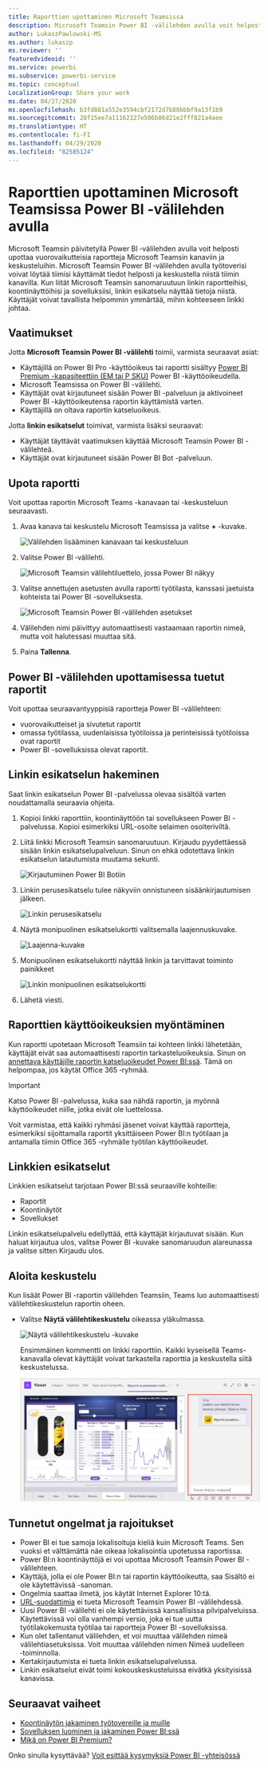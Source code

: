 ```yaml
---
title: Raporttien upottaminen Microsoft Teamsissa
description: Microsoft Teamsin Power BI ‑välilehden avulla voit helposti upottaa vuorovaikutteisia raportteja kanaviin ja keskusteluihin.
author: LukaszPawlowski-MS
ms.author: lukaszp
ms.reviewer: ''
featuredvideoid: ''
ms.service: powerbi
ms.subservice: powerbi-service
ms.topic: conceptual
LocalizationGroup: Share your work
ms.date: 04/27/2020
ms.openlocfilehash: b3fd881a552e3594cbf2172d7b88bbbf9a13f1b9
ms.sourcegitcommit: 20f15ee7a11162127e506b86d21e2fff821a4aee
ms.translationtype: HT
ms.contentlocale: fi-FI
ms.lasthandoff: 04/29/2020
ms.locfileid: "82585124"
---
```

# <a name="embed-reports-in-microsoft-teams-with-the-power-bi-tab"></a>Raporttien upottaminen Microsoft Teamsissa Power BI -välilehden avulla

Microsoft Teamsin päivitetyllä Power BI ‑välilehden avulla voit helposti upottaa vuorovaikutteisia raportteja Microsoft Teamsin kanaviin ja keskusteluihin. Microsoft Teamsin Power BI ‑välilehden avulla työtoverisi voivat löytää tiimisi käyttämät tiedot helposti ja keskustella niistä tiimin kanavilla.  Kun liität Microsoft Teamsin sanomaruutuun linkin raportteihisi, koontinäyttöihisi ja sovelluksiisi, linkin esikatselu näyttää tietoja niistä. Käyttäjät voivat tavallista helpommin ymmärtää, mihin kohteeseen linkki johtaa.

## <a name="requirements"></a>Vaatimukset

Jotta **Microsoft Teamsin Power BI -välilehti** toimii, varmista seuraavat asiat:

- Käyttäjillä on Power BI Pro -käyttöoikeus tai raportti sisältyy [Power BI Premium -kapasiteettiin (EM tai P SKU)](service-premium-what-is.md) Power BI -käyttöoikeudella.
- Microsoft Teamsissa on Power BI -välilehti.
- Käyttäjät ovat kirjautuneet sisään Power BI -palveluun ja aktivoineet Power BI -käyttöoikeutensa raportin käyttämistä varten.
- Käyttäjillä on oltava raportin katseluoikeus.

Jotta **linkin esikatselut** toimivat, varmista lisäksi seuraavat:
- Käyttäjät täyttävät vaatimuksen käyttää Microsoft Teamsin Power BI -välilehteä.
- Käyttäjät ovat kirjautuneet sisään Power BI Bot -palveluun. 


## <a name="embed-your-report"></a>Upota raportti

Voit upottaa raportin Microsoft Teams -kanavaan tai -keskusteluun seuraavasti.

1. Avaa kanava tai keskustelu Microsoft Teamsissa ja valitse **+** -kuvake.

    ![Välilehden lisääminen kanavaan tai keskusteluun](media/service-embed-report-microsoft-teams/service-embed-report-microsoft-teams-add.png)

2. Valitse Power BI ‑välilehti.

    ![Microsoft Teamsin välilehtiluettelo, jossa Power BI näkyy](media/service-embed-report-microsoft-teams/service-embed-report-microsoft-teams-tab.png)

3. Valitse annettujen asetusten avulla raportti työtilasta, kanssasi jaetuista kohteista tai Power BI -sovelluksesta.

    ![Microsoft Teamsin Power BI ‑välilehden asetukset](media/service-embed-report-microsoft-teams/service-embed-report-microsoft-teams-tab-settings.png)

4. Välilehden nimi päivittyy automaattisesti vastaamaan raportin nimeä, mutta voit halutessasi muuttaa sitä. 

5. Paina **Tallenna**.

## <a name="supported-reports-for-embedding-the-power-bi-tab"></a>Power BI -välilehden upottamisessa tuetut raportit
Voit upottaa seuraavantyyppisiä raportteja Power BI -välilehteen:

- vuorovaikutteiset ja sivutetut raportit
- omassa työtilassa, uudenlaisissa työtiloissa ja perinteisissä työtiloissa ovat raportit
- Power BI -sovelluksissa olevat raportit.

## <a name="get-a-link-preview"></a>Linkin esikatselun hakeminen

Saat linkin esikatselun Power BI -palvelussa olevaa sisältöä varten noudattamalla seuraavia ohjeita.

1. Kopioi linkki raporttiin, koontinäyttöön tai sovellukseen Power BI -palvelussa. Kopioi esimerkiksi URL-osoite selaimen osoiteriviltä.

2. Liitä linkki Microsoft Teamsin sanomaruutuun. Kirjaudu pyydettäessä sisään linkin esikatselupalveluun. Sinun on ehkä odotettava linkin esikatselun latautumista muutama sekunti.

    ![Kirjautuminen Power BI Botiin](media/service-embed-report-microsoft-teams/service-teams-link-preview-sign-in-needed.png)

3. Linkin perusesikatselu tulee näkyviin onnistuneen sisäänkirjautumisen jälkeen.

    ![Linkin perusesikatselu](media/service-embed-report-microsoft-teams/service-teams-link-preview-basic.png)

4. Näytä monipuolinen esikatselukortti valitsemalla laajennuskuvake.

    ![Laajenna-kuvake](media/service-embed-report-microsoft-teams/service-teams-link-preview-expand-icon.png)

5. Monipuolinen esikatselukortti näyttää linkin ja tarvittavat toiminto painikkeet

    ![Linkin monipuolinen esikatselukortti](media/service-embed-report-microsoft-teams/service-teams-link-preview-nice-card.png)

6. Lähetä viesti.



## <a name="grant-access-to-reports"></a>Raporttien käyttöoikeuksien myöntäminen

Kun raportti upotetaan Microsoft Teamsiin tai kohteen linkki lähetetään, käyttäjät eivät saa automaattisesti raportin tarkasteluoikeuksia. Sinun on [annettava käyttäjille raportin katseluoikeudet Power BI:ssä](service-share-dashboards.md). Tämä on helpompaa, jos käytät Office 365 ‑ryhmää. 

> [!IMPORTANT]
> Katso Power BI -palvelussa, kuka saa nähdä raportin, ja myönnä käyttöoikeudet niille, jotka eivät ole luettelossa.

Voit varmistaa, että kaikki ryhmäsi jäsenet voivat käyttää raportteja, esimerkiksi sijoittamalla raportit yksittäiseen Power BI:n työtilaan ja antamalla tiimin Office 365 -ryhmälle työtilan käyttöoikeudet.

## <a name="link-previews"></a>Linkkien esikatselut 

Linkkien esikatselut tarjotaan Power BI:ssä seuraaville kohteille:
- Raportit
- Koontinäytöt
- Sovellukset

Linkin esikatselupalvelu edellyttää, että käyttäjät kirjautuvat sisään. Kun haluat kirjautua ulos, valitse Power BI -kuvake sanomaruudun alareunassa ja valitse sitten Kirjaudu ulos.

## <a name="start-a-conversation"></a>Aloita keskustelu

Kun lisäät Power BI -raportin välilehden Teamsiin, Teams luo automaattisesti välilehtikeskustelun raportin oheen. 

- Valitse **Näytä välilehtikeskustelu** oikeassa yläkulmassa.

    ![Näytä välilehtikeskustelu -kuvake](media/service-embed-report-microsoft-teams/power-bi-teams-conversation-icon.png)

    Ensimmäinen kommentti on linkki raporttiin. Kaikki kyseisellä Teams-kanavalla olevat käyttäjät voivat tarkastella raporttia ja keskustella siitä keskustelussa.

    ![Välilehtikeskustelu](media/service-embed-report-microsoft-teams/power-bi-teams-conversation-tab.png)

## <a name="known-issues-and-limitations"></a>Tunnetut ongelmat ja rajoitukset

- Power BI ei tue samoja lokalisoituja kieliä kuin Microsoft Teams. Sen vuoksi et välttämättä näe oikeaa lokalisointia upotetussa raportissa.
- Power BI:n koontinäyttöjä ei voi upottaa Microsoft Teamsin Power BI -välilehteen.
- Käyttäjä, jolla ei ole Power BI:n tai raportin käyttöoikeutta, saa Sisältö ei ole käytettävissä -sanoman.
- Ongelmia saattaa ilmetä, jos käytät Internet Explorer 10:tä. <!--You can look at the [browsers support for Power BI](consumer/end-user-browsers.md) and for [Office 365](https://products.office.com/office-system-requirements#Browsers-section). -->
- [URL-suodattimia](service-url-filters.md) ei tueta Microsoft Teamsin Power BI -välilehdessä.
- Uusi Power BI -välilehti ei ole käytettävissä kansallisissa pilvipalveluissa. Käytettävissä voi olla vanhempi versio, joka ei tue uutta työtilakokemusta työtilaa tai raportteja Power BI -sovelluksissa. 
- Kun olet tallentanut välilehden, et voi muuttaa välilehden nimeä välilehtiasetuksissa. Voit muuttaa välilehden nimen Nimeä uudelleen ‑toiminnolla.
- Kertakirjautumista ei tueta linkin esikatselupalvelussa.
- Linkin esikatselut eivät toimi kokouskeskusteluissa eivätkä yksityisissä kanavissa.

## <a name="next-steps"></a>Seuraavat vaiheet
- [Koontinäytön jakaminen työtovereille ja muille](service-share-dashboards.md)  
- [Sovelluksen luominen ja jakaminen Power BI:ssä](service-create-distribute-apps.md)  
- [Mikä on Power BI Premium?](service-premium-what-is.md)

Onko sinulla kysyttävää? [Voit esittää kysymyksiä Power BI -yhteisössä](https://community.powerbi.com/)
